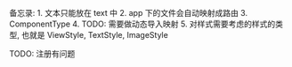 备忘录: 1. 文本只能放在 text 中 2. app 下的文件会自动映射成路由 3. ComponentType 4. TODO: 需要做动态导入映射 5. 对样式需要考虑的样式的类型, 也就是 ViewStyle, TextStyle, ImageStyle

TODO: 注册有问题
